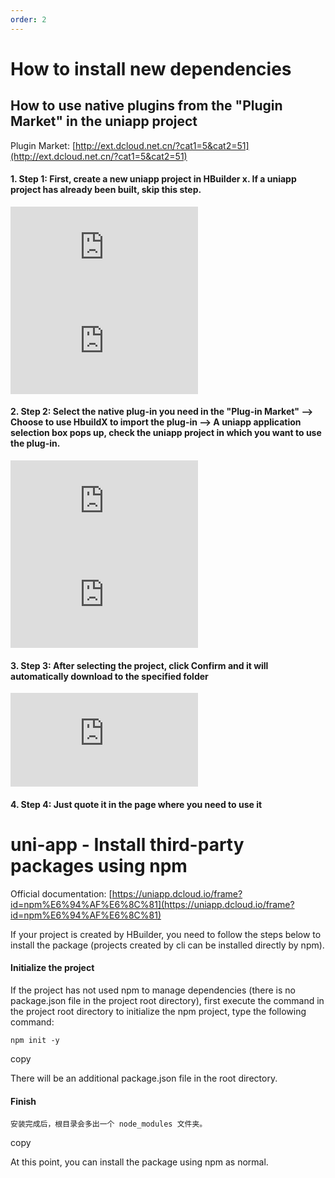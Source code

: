 ```yaml
---
order: 2
---
```


# How to install new dependencies

## How to use native plugins from the "Plugin Market" in the uniapp project

Plugin Market: [http://ext.dcloud.net.cn/?cat1=5&cat2=51](http://ext.dcloud.net.cn/?cat1=5&cat2=51)

#### 1\. Step 1: First, create a new uniapp project in HBuilder x. If a uniapp project has already been built, skip this step.

![](https://lfs.k.topthink.com/lfs/ca7c3a9b0d518c552585d43a0d6ae91fd8f260efd9c55def62176cfdb9d594b5.dat)  
![](https://lfs.k.topthink.com/lfs/98448016acf372a1b38ceecdbd3f06c69a69afeed751ffb92f03128d27970a89.dat)

#### 2\. Step 2: Select the native plug-in you need in the "Plug-in Market" --> Choose to use HbuildX to import the plug-in --> A uniapp application selection box pops up, check the uniapp project in which you want to use the plug-in.

![](https://lfs.k.topthink.com/lfs/c9909f4f724d53e592b8f2891af86277364730adc740f046465f78ccc37d0943.dat)  
![](https://lfs.k.topthink.com/lfs/d7a819282865bf293f00b3db528af53319f2995c8ae2c7a9c5c2f3fec0fab017.dat)

#### 3\. Step 3: After selecting the project, click Confirm and it will automatically download to the specified folder

![](https://lfs.k.topthink.com/lfs/dd4f096e370ac26ea4cafb7aba6d2843f6372d280f78fe9a2bcfb62969762796.dat)

#### 4\. Step 4: Just quote it in the page where you need to use it

# uni-app - Install third-party packages using npm

Official documentation: [https://uniapp.dcloud.io/frame?id=npm%E6%94%AF%E6%8C%81](https://uniapp.dcloud.io/frame?id=npm%E6%94%AF%E6%8C%81)

If your project is created by HBuilder, you need to follow the steps below to install the package (projects created by cli can be installed directly by npm).

#### Initialize the project

If the project has not used npm to manage dependencies (there is no package.json file in the project root directory), first execute the command in the project root directory to initialize the npm project, type the following command:

```
npm init -y
```

copy

There will be an additional package.json file in the root directory.

#### Finish

```
安装完成后，根目录会多出一个 node_modules 文件夹。
```

copy

At this point, you can install the package using npm as normal.
